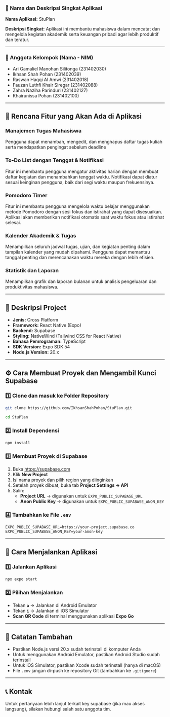### 📄 Nama dan Deskripsi Singkat Aplikasi

**Nama Aplikasi:** StuPlan

**Deskripsi Singkat:** Aplikasi ini membantu mahasiswa dalam mencatat dan mengelola kegiatan akademik serta keuangan pribadi agar lebih produktif dan teratur.

---

### 👥 Anggota Kelompok (Nama - NIM)

- Ari Gamaliel Manohan Silitonga (231402030)
- Ikhsan Shah Pohan (231402039)
- Raswan Haqqi Al Amwi (231402018)
- Fauzan Luthfi Khair Siregar (231402088)
- Zahra Naziha Parinduri (231402127)
- Khairunissa Pohan (231402100)

---

## 🧩 Rencana Fitur yang Akan Ada di Aplikasi

### Manajemen Tugas Mahasiswa
Pengguna dapat menambah, mengedit, dan menghapus daftar tugas kuliah serta mendapatkan pengingat sebelum deadline

### To-Do List dengan Tenggat & Notifikasi
Fitur ini membantu pengguna mengatur aktivitas harian dengan membuat daftar kegiatan dan menambahkan tenggat waktu. Notifikasi dapat diatur sesuai keinginan pengguna, baik dari segi waktu maupun frekuensinya.

### Pomodoro Timer
Fitur ini membantu pengguna mengelola waktu belajar menggunakan metode Pomodoro dengan sesi fokus dan istirahat yang dapat disesuaikan. Aplikasi akan memberikan notifikasi otomatis saat waktu fokus atau istirahat selesai.

### Kalender Akademik & Tugas
Menampilkan seluruh jadwal tugas, ujian, dan kegiatan penting dalam tampilan kalender yang mudah dipahami. Pengguna dapat memantau tanggal penting dan merencanakan waktu mereka dengan lebih efisien.

### Statistik dan Laporan
Menampilkan grafik dan laporan bulanan untuk analisis pengeluaran dan produktivitas mahasiswa.


---

## 🧱 Deskripsi Project

- **Jenis:** Cross Platform
- **Framework:** React Native (Expo)
- **Backend:** Supabase
- **Styling:** NativeWind (Tailwind CSS for React Native)
- **Bahasa Pemrograman:** TypeScript
- **SDK Version:** Expo SDK 54
- **Node.js Version:** 20.x

---

## ⚙️ Cara Membuat Proyek dan Mengambil Kunci Supabase


### 1️⃣ Clone dan masuk ke Folder Repository

```bash
git clone https://github.com/IkhsanShahPohan/StuPlan.git
```

```bash
cd StuPlan
```

### 2️⃣ Install Dependensi

```bash
npm install
```



### 3️⃣ Membuat Proyek di Supabase

1. Buka https://supabase.com
2. Klik **New Project**
3. Isi nama proyek dan pilih region yang diinginkan
4. Setelah proyek dibuat, buka tab **Project Settings → API**
5. Salin:
   - **Project URL** → digunakan untuk `EXPO_PUBLIC_SUPABASE_URL`
   - **Anon Public Key** → digunakan untuk `EXPO_PUBLIC_SUPABASE_ANON_KEY`

### 4️⃣ Tambahkan ke File `.env`

```env
EXPO_PUBLIC_SUPABASE_URL=https://your-project.supabase.co
EXPO_PUBLIC_SUPABASE_ANON_KEY=your-anon-key
```

---

## 🚀 Cara Menjalankan Aplikasi

### 1️⃣ Jalankan Aplikasi

```bash
npx expo start
```

### 2️⃣ Pilihan Menjalankan

- Tekan **`a`** → Jalankan di Android Emulator
- Tekan **`i`** → Jalankan di iOS Simulator
- **Scan QR Code** di terminal menggunakan aplikasi **Expo Go**

---

## 📝 Catatan Tambahan

- Pastikan Node.js versi 20.x sudah terinstall di komputer Anda
- Untuk menggunakan Android Emulator, pastikan Android Studio sudah terinstall
- Untuk iOS Simulator, pastikan Xcode sudah terinstall (hanya di macOS)
- File `.env` jangan di-push ke repository Git (tambahkan ke `.gitignore`)

---

## 📞 Kontak

Untuk pertanyaan lebih lanjut terkait key supabase (jika mau akses langsung), silakan hubungi salah satu anggota tim.

